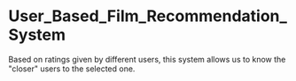 # User_Based_Film_Recommendation_System
Based on ratings given by different users, this system allows us to know the "closer" users to the selected one.
